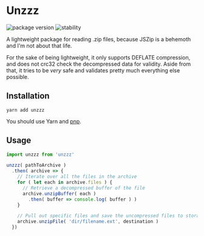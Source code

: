 # Unzzz
![package version](https://img.shields.io/badge/dynamic/json.svg?color=f0606d&label=unzzz&query=%24.version&url=https%3A%2F%2Funpkg.io%2Funzzz%2Fpackage.json&prefix=v)
![stability](https://img.shields.io/badge/stability-beta-6680f2.svg)

A lightweight package for reading .zip files, because JSZip is a behemoth
and I'm not about that life.

For the sake of being lightweight, it only supports DEFLATE compression, and
does not crc32 check the decompressed data for validity. Aside from that, it
tries to be *very* safe and validates pretty much everything else possible.

## Installation
```Shell
yarn add unzzz
```
You should use Yarn and [pnp](https://yarnpkg.com/en/docs/pnp).

## Usage
```JavaScript
import unzzz from 'unzzz'

unzzz( pathToArchive )
  .then( archive => {
    // Iterate over all the files in the archive
    for ( let each in archive.files ) {
      // Retrieve a decompressed buffer of the file
      archive.unzipBuffer( each )
        .then( buffer => console.log( buffer ) )
    }

    // Pull out specific files and save the uncompressed files to storage
    archive.unzipFile( 'dir/filename.ext', destination )
  })
```
